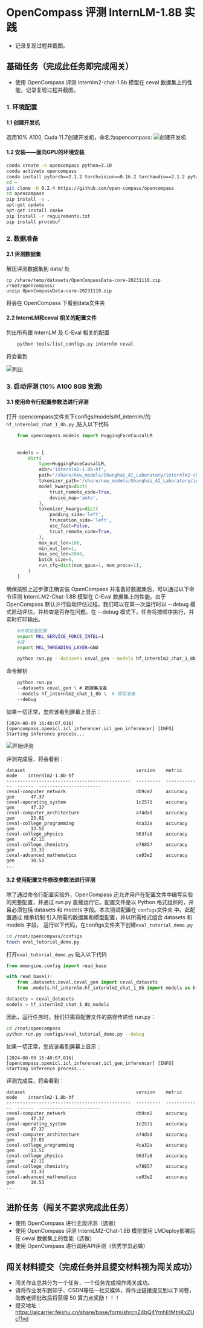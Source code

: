 # OpenCompass 评测 InternLM-1.8B 实践

- 记录复现过程并截图。

## 基础任务（完成此任务即完成闯关）

- 使用 OpenCompass 评测 internlm2-chat-1.8b 模型在 ceval 数据集上的性能，记录复现过程并截图。

### 1. 环境配置
#### 1.1 创建开发机
选用10% A100, Cuda 11.7创建开发机，命名为opencompass:
![创建开发机](./images/1_create_machine.png)


#### 1.2 安装——面向GPU的环境安装
```bash
conda create -n opencompass python=3.10
conda activate opencompass
conda install pytorch==2.1.2 torchvision==0.16.2 torchaudio==2.1.2 pytorch-cuda=12.1 -c pytorch -c nvidia -y
cd ~
git clone -b 0.2.4 https://github.com/open-compass/opencompass
cd opencompass
pip install -e .
apt-get update
apt-get install cmake
pip install -r requirements.txt
pip install protobuf
```

### 2. 数据准备

#### 2.1 评测数据集
解压评测数据集到 data/ 处
```shell
cp /share/temp/datasets/OpenCompassData-core-20231110.zip /root/opencompass/
unzip OpenCompassData-core-20231110.zip
```
将会在 OpenCompass 下看到data文件夹

#### 2.2 InternLM和ceval 相关的配置文件

列出所有跟 InternLM 及 C-Eval 相关的配置
```python
    python tools/list_configs.py internlm ceval
```
将会看到

![列出](./images/1_5_list_internlm_ceval.png)


### 3. 启动评测 (10% A100 8GB 资源)

#### 3.1 使用命令行配置参数法进行评测

打开 opencompass文件夹下configs/models/hf_internlm/的`hf_internlm2_chat_1_8b.py` ,贴入以下代码

```python
    from opencompass.models import HuggingFaceCausalLM
    
    
    models = [
        dict(
            type=HuggingFaceCausalLM,
            abbr='internlm2-1.8b-hf',
            path="/share/new_models/Shanghai_AI_Laboratory/internlm2-chat-1_8b",
            tokenizer_path='/share/new_models/Shanghai_AI_Laboratory/internlm2-chat-1_8b',
            model_kwargs=dict(
                trust_remote_code=True,
                device_map='auto',
            ),
            tokenizer_kwargs=dict(
                padding_side='left',
                truncation_side='left',
                use_fast=False,
                trust_remote_code=True,
            ),
            max_out_len=100,
            min_out_len=1,
            max_seq_len=2048,
            batch_size=8,
            run_cfg=dict(num_gpus=1, num_procs=1),
        )
    ]
```



确保按照上述步骤正确安装 OpenCompass 并准备好数据集后，可以通过以下命令评测 InternLM2-Chat-1.8B 模型在 C-Eval 数据集上的性能。由于 OpenCompass 默认并行启动评估过程，我们可以在第一次运行时以 --debug 模式启动评估，并检查是否存在问题。在 --debug 模式下，任务将按顺序执行，并实时打印输出。

```bash
    #环境变量配置
    export MKL_SERVICE_FORCE_INTEL=1
    #或
    export MKL_THREADING_LAYER=GNU
```
<!---->
```bash
    python run.py --datasets ceval_gen --models hf_internlm2_chat_1_8b --debug
```

命令解析
```bash
    python run.py
    --datasets ceval_gen \ # 数据集准备
    --models hf_internlm2_chat_1_8b \  # 模型准备
    --debug
```
如果一切正常，您应该看到屏幕上显示：

    [2024-08-09 16:48:07,016] [opencompass.openicl.icl_inferencer.icl_gen_inferencer] [INFO] Starting inference process...

![开始评测](./images/2_start_profiling.png)

评测完成后，将会看到：

    dataset                                         version    metric         mode    internlm2-1.8b-hf
    ----------------------------------------------  ---------  -------------  ------  -----------------------
    ceval-computer_network                          db9ce2     accuracy       gen      47.37                                                                           
    ceval-operating_system                          1c2571     accuracy       gen      47.37                                                                                 
    ceval-computer_architecture                     a74dad     accuracy       gen      23.81                                                                                 
    ceval-college_programming                       4ca32a     accuracy       gen      13.51                                                                                 
    ceval-college_physics                           963fa8     accuracy       gen      42.11                                                                                 
    ceval-college_chemistry                         e78857     accuracy       gen      33.33                                                                                 
    ceval-advanced_mathematics                      ce03e2     accuracy       gen      10.53                                                                                 
    ...          

#### 3.2 使用配置文件修改参数法进行评测
除了通过命令行配置实验外，OpenCompass 还允许用户在配置文件中编写实验的完整配置，并通过 run.py 直接运行它。配置文件是以 Python 格式组织的，并且必须包括 datasets 和 models 字段。本次测试配置在 `configs`文件夹 中。此配置通过 继承机制 引入所需的数据集和模型配置，并以所需格式组合 datasets 和 models 字段。
运行以下代码，在configs文件夹下创建`eval_tutorial_demo.py`
```bash
cd /root/opencompass/configs
touch eval_tutorial_demo.py
```
打开`eval_tutorial_demo.py` 贴入以下代码
```python
from mmengine.config import read_base

with read_base():
    from .datasets.ceval.ceval_gen import ceval_datasets
    from .models.hf_internlm.hf_internlm2_chat_1_8b import models as hf_internlm2_chat_1_8b_models

datasets = ceval_datasets
models = hf_internlm2_chat_1_8b_models
```

因此，运行任务时，我们只需将配置文件的路径传递给 run.py：

```bash
cd /root/opencompass
python run.py configs/eval_tutorial_demo.py --debug
```

如果一切正常，您应该看到屏幕上显示：

    [2024-08-09 16:48:07,016] [opencompass.openicl.icl_inferencer.icl_gen_inferencer] [INFO] Starting inference process...

评测完成后，将会看到：

    dataset                                         version    metric         mode    internlm2-1.8b-hf
    ----------------------------------------------  ---------  -------------  ------  -----------------------
    ceval-computer_network                          db9ce2     accuracy       gen      47.37                                                                           
    ceval-operating_system                          1c2571     accuracy       gen      47.37                                                                                 
    ceval-computer_architecture                     a74dad     accuracy       gen      23.81                                                                                 
    ceval-college_programming                       4ca32a     accuracy       gen      13.51                                                                                 
    ceval-college_physics                           963fa8     accuracy       gen      42.11                                                                                 
    ceval-college_chemistry                         e78857     accuracy       gen      33.33                                                                                 
    ceval-advanced_mathematics                      ce03e2     accuracy       gen      10.53                                                                                 
    ...      




## 进阶任务（闯关不要求完成此任务）

- 使用 OpenCompass 进行主观评测（选做）
- 使用 OpenCompass 评测 InternLM2-Chat-1.8B 模型使用 LMDeploy部署后在 ceval 数据集上的性能（选做）
- 使用 OpenCompass 进行调用API评测（优秀学员必做）


## 闯关材料提交（完成任务并且提交材料视为闯关成功）
- 闯关作业总共分为一个任务，一个任务完成视作闯关成功。
- 请将作业发布到知乎、CSDN等任一社交媒体，将作业链接提交到以下问卷，助教老师批改后将获得 50 算力点奖励！！！ 
- 提交地址：https://aicarrier.feishu.cn/share/base/form/shrcnZ4bQ4YmhEtMtnKxZUcf1vd
